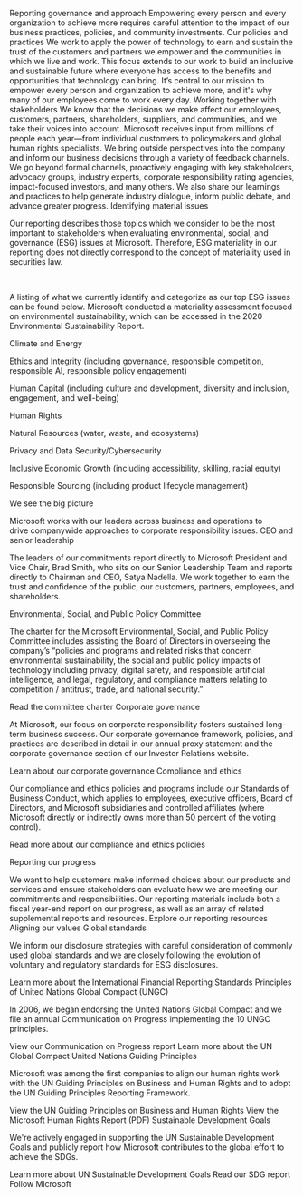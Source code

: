 Reporting governance and approach
Empowering every person and every organization to achieve more requires careful attention to the impact of our business practices, policies, and community investments.
Our policies and practices
We work to apply the power of technology to earn and sustain the trust of the customers and partners we empower and the communities in which we live and work. This focus extends to our work to build an inclusive and sustainable future where everyone has access to the benefits and opportunities that technology can bring. It’s central to our mission to empower every person and organization to achieve more, and it's why many of our employees come to work every day.
Working together with stakeholders
We know that the decisions we make affect our employees, customers, partners, shareholders, suppliers, and communities, and we take their voices into account. Microsoft receives input from millions of people each year—from individual customers to policymakers and global human rights specialists. We bring outside perspectives into the company and inform our business decisions through a variety of feedback channels. We go beyond formal channels, proactively engaging with key stakeholders, advocacy groups, industry experts, corporate responsibility rating agencies, impact-focused investors, and many others. We also share our learnings and practices to help generate industry dialogue, inform public debate, and advance greater progress.
Identifying material issues

Our reporting describes those topics which we consider to be the most important to stakeholders when evaluating environmental, social, and governance (ESG) issues at Microsoft. Therefore, ESG materiality in our reporting does not directly correspond to the concept of materiality used in securities law.

 

A listing of what we currently identify and categorize as our top ESG issues can be found below. Microsoft conducted a materiality assessment focused on environmental sustainability, which can be accessed in the 2020 Environmental Sustainability Report.

Climate and Energy

Ethics and Integrity (including governance, responsible competition, responsible AI, responsible policy engagement)

Human Capital (including culture and development, diversity and inclusion, engagement, and well-being)

Human Rights

Natural Resources (water, waste, and ecosystems)

Privacy and Data Security/Cybersecurity

Inclusive Economic Growth (including accessibility, skilling, racial equity)

Responsible Sourcing (including product lifecycle management)

We see the big picture

Microsoft works with our leaders across business and operations to drive companywide approaches to corporate responsibility issues.
CEO and senior leadership

The leaders of our commitments report directly to Microsoft President and Vice Chair, Brad Smith, who sits on our Senior Leadership Team and reports directly to Chairman and CEO, Satya Nadella. We work together to earn the trust and confidence of the public, our customers, partners, employees, and shareholders.

Environmental, Social, and Public Policy Committee

The charter for the Microsoft Environmental, Social, and Public Policy Committee includes assisting the Board of Directors in overseeing the company’s “policies and programs and related risks that concern environmental sustainability, the social and public policy impacts of technology including privacy, digital safety, and responsible artificial intelligence, and legal, regulatory, and compliance matters relating to competition / antitrust, trade, and national security.”

Read the committee charter
Corporate governance

At Microsoft, our focus on corporate responsibility fosters sustained long-term business success. Our corporate governance framework, policies, and practices are described in detail in our annual proxy statement and the corporate governance section of our Investor Relations website.

Learn about our corporate governance
Compliance and ethics

Our compliance and ethics policies and programs include our Standards of Business Conduct, which applies to employees, executive officers, Board of Directors, and Microsoft subsidiaries and controlled affiliates (where Microsoft directly or indirectly owns more than 50 percent of the voting control).

Read more about our compliance and ethics policies

Reporting our progress

We want to help customers make informed choices about our products and services and ensure stakeholders can evaluate how we are meeting our commitments and responsibilities. Our reporting materials include both a fiscal year-end report on our progress, as well as an array of related supplemental reports and resources.
Explore our reporting resources
Aligning our values
Global standards

We inform our disclosure strategies with careful consideration of commonly used global standards and we are closely following the evolution of voluntary and regulatory standards for ESG disclosures.

Learn more about the International Financial Reporting Standards
Principles of United Nations Global Compact (UNGC)

In 2006, we began endorsing the United Nations Global Compact and we file an annual Communication on Progress implementing the 10 UNGC principles.

View our Communication on Progress report Learn more about the UN Global Compact
United Nations Guiding Principles

Microsoft was among the first companies to align our human rights work with the UN Guiding Principles on Business and Human Rights and to adopt the UN Guiding Principles Reporting Framework.

View the UN Guiding Principles on Business and Human Rights View the Microsoft Human Rights Report (PDF)
Sustainable Development Goals

We're actively engaged in supporting the UN Sustainable Development Goals and publicly report how Microsoft contributes to the global effort to achieve the SDGs.

Learn more about UN Sustainable Development Goals Read our SDG report
Follow Microsoft   